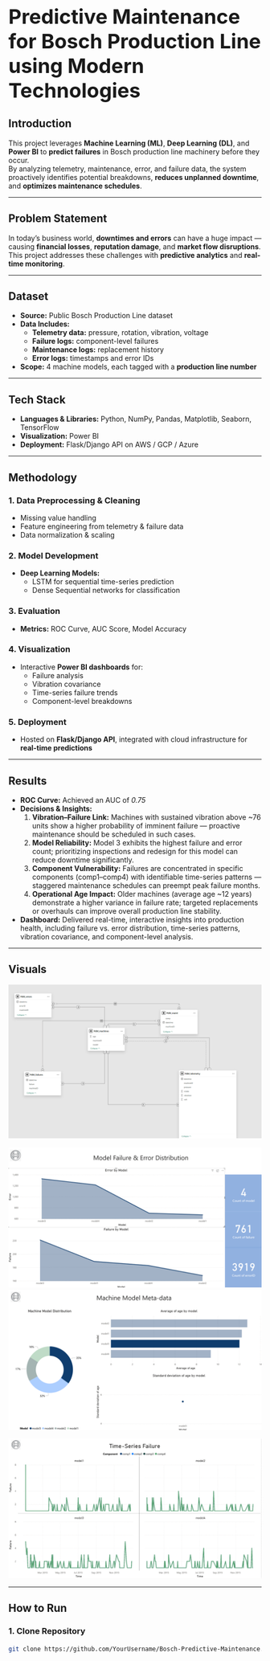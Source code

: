 <h1 style="font-size:40px;"> Predictive Maintenance for Bosch Production Line using Modern Technologies</h1>

## **Introduction**
This project leverages **Machine Learning (ML)**, **Deep Learning (DL)**, and **Power BI** to **predict failures** in Bosch production line machinery before they occur.  
By analyzing telemetry, maintenance, error, and failure data, the system proactively identifies potential breakdowns, **reduces unplanned downtime**, and **optimizes maintenance schedules**.

---

## **Problem Statement**
In today’s business world, **downtimes and errors** can have a huge impact — causing **financial losses**, **reputation damage**, and **market flow disruptions**.  
This project addresses these challenges with **predictive analytics** and **real-time monitoring**.

---

## **Dataset**
- **Source:** Public Bosch Production Line dataset  
- **Data Includes:**  
  - **Telemetry data:** pressure, rotation, vibration, voltage  
  - **Failure logs:** component-level failures  
  - **Maintenance logs:** replacement history  
  - **Error logs:** timestamps and error IDs  
- **Scope:** 4 machine models, each tagged with a **production line number**  

---

## **Tech Stack**
- **Languages & Libraries:** Python, NumPy, Pandas, Matplotlib, Seaborn, TensorFlow  
- **Visualization:** Power BI  
- **Deployment:** Flask/Django API on AWS / GCP / Azure  

---

## **Methodology**
### **1. Data Preprocessing & Cleaning**
- Missing value handling  
- Feature engineering from telemetry & failure data  
- Data normalization & scaling  

### **2. Model Development**
- **Deep Learning Models:**  
  - LSTM for sequential time-series prediction  
  - Dense Sequential networks for classification  

### **3. Evaluation**
- **Metrics:** ROC Curve, AUC Score, Model Accuracy  

### **4. Visualization**
- Interactive **Power BI dashboards** for:  
  - Failure analysis  
  - Vibration covariance  
  - Time-series failure trends  
  - Component-level breakdowns  

### **5. Deployment**
- Hosted on **Flask/Django API**, integrated with cloud infrastructure for **real-time predictions**  

---

## **Results**
- **ROC Curve:** Achieved an AUC of *0.75*  
- **Decisions & Insights:**  
  1. **Vibration–Failure Link:** Machines with sustained vibration above ~76 units show a higher probability of imminent failure — proactive maintenance should be scheduled in such cases.  
  2. **Model Reliability:** Model 3 exhibits the highest failure and error count; prioritizing inspections and redesign for this model can reduce downtime significantly.  
  3. **Component Vulnerability:** Failures are concentrated in specific components (comp1–comp4) with identifiable time-series patterns — staggered maintenance schedules can preempt peak failure months.  
  4. **Operational Age Impact:** Older machines (average age ~12 years) demonstrate a higher variance in failure rate; targeted replacements or overhauls can improve overall production line stability.  
- **Dashboard:** Delivered real-time, interactive insights into production health, including failure vs. error distribution, time-series patterns, vibration covariance, and component-level analysis.

---


## **Visuals**

![Facts and Dimmension Table](Facts%20and%20Dimmension%20Table%20.png)  

![Failure Vs Error](Failure%20Vs%20Error%20.png)  
![Interactive Features Understanding](Interactive%20Features%20Understanding%20.png)  


![Time-Series Failure Analysis](Time-Series%20Failure%20Analysis%20.png)  


---

## **How to Run**

### 1. Clone Repository
```bash
git clone https://github.com/YourUsername/Bosch-Predictive-Maintenance.git
